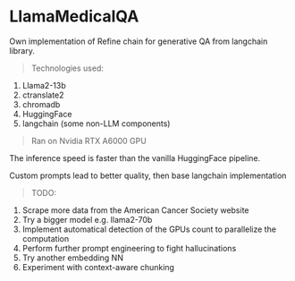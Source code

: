 # LlamaMedicalQA

Own implementation of Refine chain for generative QA from langchain library.

> Technologies used: 
1. Llama2-13b
2. ctranslate2
3. chromadb
4. HuggingFace
5. langchain (some non-LLM components)

> Ran on Nvidia RTX A6000 GPU

The inference speed is faster than the vanilla HuggingFace pipeline.

Custom prompts lead to better quality, then base langchain implementation

> TODO:
1. Scrape more data from the American Cancer Society website
2. Try a bigger model e.g. llama2-70b
3. Implement automatical detection of the GPUs count to parallelize the computation
4. Perform further prompt engineering to fight hallucinations
5. Try another embedding NN
6. Experiment with context-aware chunking
